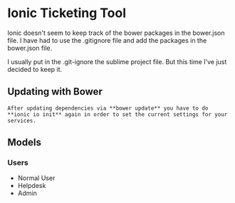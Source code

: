 # Ionic Ticketing Tool

Ionic doesn't seem to keep track of the bower packages in the bower.json file. I have had to use the .gitignore file and add the packages in the bower.json file.

I usually put in the .git-ignore the sublime project file. But this time I've just decided to keep it.

## Updating with Bower

```
After updating dependencies via **bower update** you have to do **ionic io init** again in order to set the current settings for your services.
```

## Models

### Users

+ Normal User
+ Helpdesk
+ Admin

